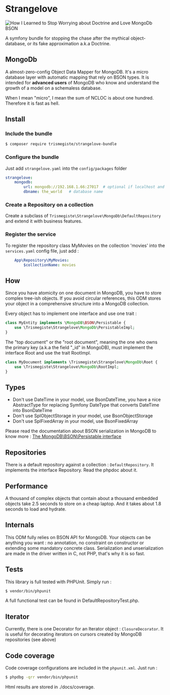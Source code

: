 # Strangelove

![How I Learned to Stop Worrying about Doctrine and Love MongoDb BSON](https://github.com/Trismegiste/toolbox/blob/bundle/docs/strangelove-title.png)

A symfony bundle for stopping the chase after the mythical object-database, or its fake approximation a.k.a Doctrine.

## MongoDb
A almost-zero-config Object Data Mapper for MongoDB. It's a micro database layer with 
automatic mapping that rely on BSON types.
It is intended for **advanced users** of MongoDB
who know and understand the growth of a model on a schemaless database.

When I mean "micro", I mean the sum of NCLOC is about one hundred. Therefore it is fast as hell.

## Install
### Include the bundle
```bash
$ composer require trismegiste/strangelove-bundle
```
### Configure the bundle
Just add ```strangelove.yaml``` into the ```config/packages``` folder
```yaml
strangelove:
    mongodb:
        url: mongodb://192.168.1.66:27017  # optional if localhost and default port
        dbname: the_world   # database name
```
### Create a Repository on a collection
Create a subclass of ```Trismegiste\Strangelove\MongoDb\DefaultRepository``` and extend it with business features.

### Register the service
To register the repository class MyMovies on the collection 'movies' into the ```services.yaml``` config file, just add :
```yaml
    App\Repository\MyMovies:
        $collectionName: movies
```
## How
Since you have atomicity on one document in MongoDB, you have to store complex
tree-ish objects. If you avoid circular references, this ODM stores your object
in a comprehensive structure into a MongoDB collection.

Every object has to implement one interface and use one trait :

```php
class MyEntity implements \MongoDB\BSON\Persistable {
    use \Trismegiste\Strangelove\MongoDb\PersistableImpl;
}
```

The "top document" or the "root document", meaning the one who owns the primary key (a.k.a the field "_id" in MongoDB), must
implement the interface Root and use the trait RootImpl.

```php
class MyDocument implements \Trismegiste\Strangelove\MongoDb\Root {
    use \Trismegiste\Strangelove\MongoDb\RootImpl;
}
```

## Types
* Don't use DateTime in your model, use BsonDateTime, you have a nice AbstractType for replacing Symfony DateType
that converts DateTime into BsonDateTime
* Don't use SplObjectStorage in your model, use BsonObjectStorage
* Don't use SplFixedArray in your model, use BsonFixedArray

Please read the documentation about BSON serialization in MongoDB to know
more : [The MongoDB\BSON\Persistable interface](https://www.php.net/manual/en/class.mongodb-bson-persistable.php)

## Repositories
There is a default repository against a collection : ```DefaultRepository```.
It implements the interface Repository. Read the phpdoc about it.

## Performance
A thousand of complex objects that contain about a thousand embedded objects take 2.5 seconds to store on a cheap laptop.
And it takes about 1.8 seconds to load and hydrate.

## Internals
This ODM fully relies on BSON API for MongoDB. Your objects can be anything you want : no annotation, 
no constraint on constructor or extending some mandatory concrete class. 
Serialization and unserialization are made in the driver written in C, not PHP, that's why it is so fast.

## Tests
This library is full tested with PHPUnit. Simply run :
```bash
$ vendor/bin/phpunit
```

A full functional test can be found in DefaultRepositoryTest.php.

## Iterator
Currently, there is one Decorator for an Iterator object : ```ClosureDecorator```. It is useful for decorating iterators 
on cursors created by MongoDB repositories (see above)

## Code coverage
Code coverage configurations are included in the ```phpunit.xml```.
Just run :
```bash
$ phpdbg -qrr vendor/bin/phpunit
```

Html results are stored in ./docs/coverage.
